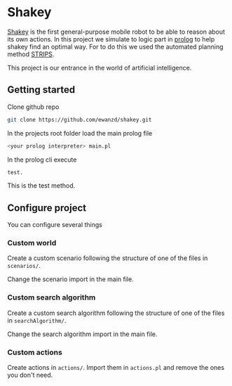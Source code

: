 # Shakey

[Shakey](https://en.wikipedia.org/wiki/Shakey_the_robot) is the first general-purpose mobile robot to be able to reason about its own actions. In this project we simulate to logic part in [prolog](https://en.wikipedia.org/wiki/Prolog) to help shakey find an optimal way. For to do this we used the automated planning method [STRIPS](https://en.wikipedia.org/wiki/STRIPS).

This project is our entrance in the world of artificial intelligence.

## Getting started

Clone github repo

```sh
git clone https://github.com/ewanzd/shakey.git
```

In the projects root folder load the main prolog file

```sh
<your prolog interpreter> main.pl
```

In the prolog cli execute

```sh
test.
```

This is the test method.

## Configure project

You can configure several things

### Custom world

Create a custom scenario following the structure of one of the files in `scenarios/`.

Change the scenario import in the main file.

### Custom search algorithm

Create a custom search algorithm following the structure of one of the files in `searchAlgorithm/`.

Change the search algorithm import in the main file.

### Custom actions

Create actions in `actions/`. Import them in `actions.pl` and remove the ones you don't need.
